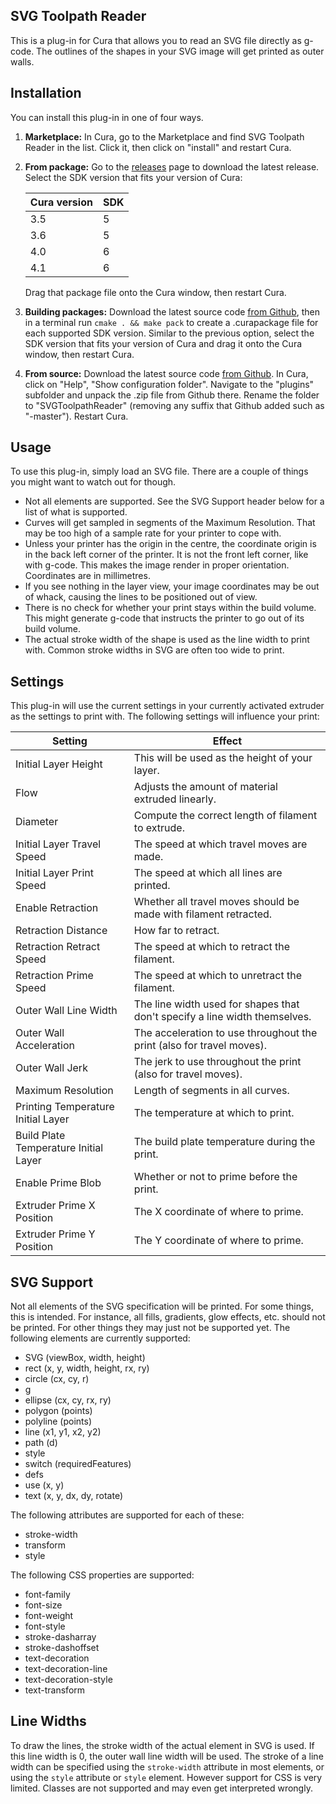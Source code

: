 SVG Toolpath Reader
-----------------
This is a plug-in for Cura that allows you to read an SVG file directly as g-code. The outlines of the shapes in your SVG image will get printed as outer walls.

Installation
------------
You can install this plug-in in one of four ways.
1. **Marketplace:** In Cura, go to the Marketplace and find SVG Toolpath Reader in the list. Click it, then click on "install" and restart Cura.
2. **From package:** Go to the [releases](https://github.com/Ghostkeeper/SVGToolpathReader/releases) page to download the latest release. Select the SDK version that fits your version of Cura:

   | Cura version | SDK |
   |--------------|-----|
   | 3.5          | 5   |
   | 3.6          | 5   |
   | 4.0          | 6   |
   | 4.1          | 6   |

   Drag that package file onto the Cura window, then restart Cura.
3. **Building packages:** Download the latest source code [from Github](https://github.com/Ghostkeeper/SVGToolpathReader/archive/master.zip), then in a terminal run `cmake . && make pack` to create a .curapackage file for each supported SDK version. Similar to the previous option, select the SDK version that fits your version of Cura and drag it onto the Cura window, then restart Cura.
4. **From source:** Download the latest source code [from Github](https://github.com/Ghostkeeper/SVGToolpathReader/archive/master.zip). In Cura, click on "Help", "Show configuration folder". Navigate to the "plugins" subfolder and unpack the .zip file from Github there. Rename the folder to "SVGToolpathReader" (removing any suffix that Github added such as "-master"). Restart Cura.

Usage
-----
To use this plug-in, simply load an SVG file. There are a couple of things you might want to watch out for though.
* Not all elements are supported. See the SVG Support header below for a list of what is supported.
* Curves will get sampled in segments of the Maximum Resolution. That may be too high of a sample rate for your printer to cope with.
* Unless your printer has the origin in the centre, the coordinate origin is in the back left corner of the printer. It is not the front left corner, like with g-code. This makes the image render in proper orientation. Coordinates are in millimetres.
* If you see nothing in the layer view, your image coordinates may be out of whack, causing the lines to be positioned out of view.
* There is no check for whether your print stays within the build volume. This might generate g-code that instructs the printer to go out of its build volume.
* The actual stroke width of the shape is used as the line width to print with. Common stroke widths in SVG are often too wide to print.

Settings
--------
This plug-in will use the current settings in your currently activated extruder as the settings to print with. The following settings will influence your print:

| Setting                               | Effect                                                                     |
|---------------------------------------|----------------------------------------------------------------------------|
| Initial Layer Height                  | This will be used as the height of your layer.                             |
| Flow                                  | Adjusts the amount of material extruded linearly.                          |
| Diameter                              | Compute the correct length of filament to extrude.                         |
| Initial Layer Travel Speed            | The speed at which travel moves are made.                                  |
| Initial Layer Print Speed             | The speed at which all lines are printed.                                  |
| Enable Retraction                     | Whether all travel moves should be made with filament retracted.           |
| Retraction Distance                   | How far to retract.                                                        |
| Retraction Retract Speed              | The speed at which to retract the filament.                                |
| Retraction Prime Speed                | The speed at which to unretract the filament.                              |
| Outer Wall Line Width                 | The line width used for shapes that don't specify a line width themselves. |
| Outer Wall Acceleration               | The acceleration to use throughout the print (also for travel moves).      |
| Outer Wall Jerk                       | The jerk to use throughout the print (also for travel moves).              |
| Maximum Resolution                    | Length of segments in all curves.                                          |
| Printing Temperature Initial Layer    | The temperature at which to print.                                         |
| Build Plate Temperature Initial Layer | The build plate temperature during the print.                              |
| Enable Prime Blob                     | Whether or not to prime before the print.                                  |
| Extruder Prime X Position             | The X coordinate of where to prime.                                        |
| Extruder Prime Y Position             | The Y coordinate of where to prime.                                        |

SVG Support
-----------
Not all elements of the SVG specification will be printed. For some things, this is intended. For instance, all fills, gradients, glow effects, etc. should not be printed. For other things they may just not be supported yet. The following elements are currently supported:
* SVG (viewBox, width, height)
* rect (x, y, width, height, rx, ry)
* circle (cx, cy, r)
* g
* ellipse (cx, cy, rx, ry)
* polygon (points)
* polyline (points)
* line (x1, y1, x2, y2)
* path (d)
* style
* switch (requiredFeatures)
* defs
* use (x, y)
* text (x, y, dx, dy, rotate)

The following attributes are supported for each of these:
* stroke-width
* transform
* style

The following CSS properties are supported:
* font-family
* font-size
* font-weight
* font-style
* stroke-dasharray
* stroke-dashoffset
* text-decoration
* text-decoration-line
* text-decoration-style
* text-transform

Line Widths
-----------
To draw the lines, the stroke width of the actual element in SVG is used. If this line width is 0, the outer wall line width will be used. The stroke of a line width can be specified using the `stroke-width` attribute in most elements, or using the `style` attribute or `style` element. However support for CSS is very limited. Classes are not supported and may even get interpreted wrongly.